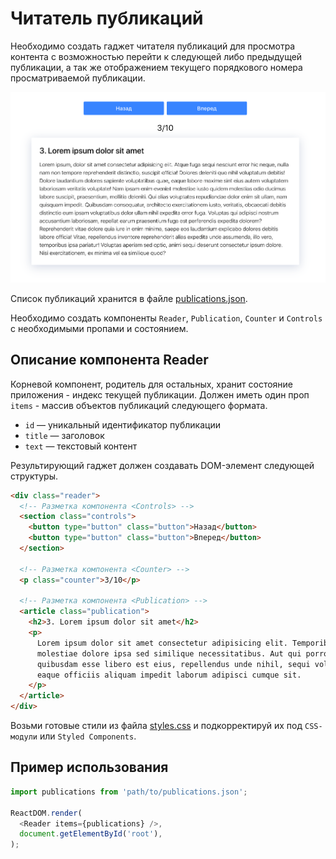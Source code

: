 # Читатель публикаций

Необходимо создать гаджет читателя публикаций для просмотра контента с
возможностью перейти к следующей либо предыдущей публикации, а так же
отображением текущего порядкового номера просматриваемой публикации.

![reader preview](./mockup/preview.png)

Список публикаций хранится в файле [publications.json](./publications.json).

Необходимо создать компоненты `Reader`, `Publication`, `Counter` и `Controls` c
необходимыми пропами и состоянием.

## Описание компонента Reader

Корневой компонент, родитель для остальных, хранит состояние приложения - индекс
текущей публикации. Должен иметь один проп `items` - массив объектов публикаций
следующего формата.

- `id` — уникальный идентификатор публикации
- `title` — заголовок
- `text` — текстовый контент

Результирующий гаджет должен создавать DOM-элемент следующей структуры.

```html
<div class="reader">
  <!-- Разметка компонента <Controls> -->
  <section class="controls">
    <button type="button" class="button">Назад</button>
    <button type="button" class="button">Вперед</button>
  </section>

  <!-- Разметка компонента <Counter> -->
  <p class="counter">3/10</p>

  <!-- Разметка компонента <Publication> -->
  <article class="publication">
    <h2>3. Lorem ipsum dolor sit amet</h2>
    <p>
      Lorem ipsum dolor sit amet consectetur adipisicing elit. Temporibus,
      molestiae dolore ipsa sed similique necessitatibus. Aut qui porro
      quibusdam esse libero est eius, repellendus unde nihil, sequi voluptate
      eaque officiis aliquam impedit laborum adipisci cumque sit.
    </p>
  </article>
</div>
```

Возьми готовые стили из файла [styles.css](./styles.css) и подкорректируй их под
`CSS-модули` или `Styled Components`.

## Пример использования

```js
import publications from 'path/to/publications.json';

ReactDOM.render(
  <Reader items={publications} />,
  document.getElementById('root'),
);
```
